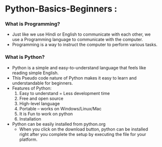 # Python-Basics-Beginners :

### What is Programming?
- Just like we use Hindi or English to communicate with each other, we use a Programming language to communicate with the computer.
- Programming is a way to instruct the computer to perform various tasks.
### What is Python?
- Python is a simple and easy-to-understand language that feels like reading simple English. 
- This Pseudo code nature of Python makes it easy to learn and understandable for beginners.
- Features of Python:
   1. Easy to understand = Less development time
   2. Free and open source
   3. High-level language
   4. Portable – works on Windows/Linux/Mac
   5. It is Fun to work on python
   6. Installation
- Python can be easily installed from python.org
   * When you click on the download button, python can be installed right after you complete the setup by executing the file for your platform.


